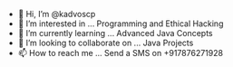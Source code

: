 - 👋 Hi, I’m @kadvoscp
- 👀 I’m interested in ... Programming and Ethical Hacking
- 🌱 I’m currently learning ... Advanced Java Concepts
- 💞️ I’m looking to collaborate on ... Java Projects
- 📫 How to reach me ... Send a SMS on +917876271928

<!---
kadvoscp/kadvoscp is a ✨ special ✨ repository because its `README.md` (this file) appears on your GitHub profile.
You can click the Preview link to take a look at your changes.
--->
